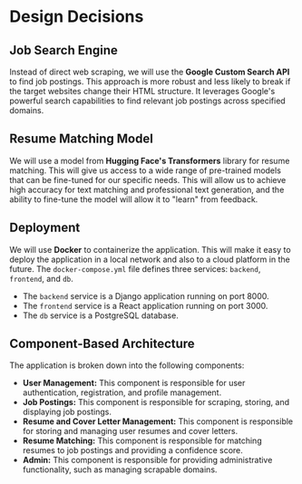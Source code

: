 # Design Decisions

## Job Search Engine

Instead of direct web scraping, we will use the **Google Custom Search API** to find job postings. This approach is more robust and less likely to break if the target websites change their HTML structure. It leverages Google's powerful search capabilities to find relevant job postings across specified domains.

## Resume Matching Model

We will use a model from **Hugging Face's Transformers** library for resume matching. This will give us access to a wide range of pre-trained models that can be fine-tuned for our specific needs. This will allow us to achieve high accuracy for text matching and professional text generation, and the ability to fine-tune the model will allow it to "learn" from feedback.

## Deployment

We will use **Docker** to containerize the application. This will make it easy to deploy the application in a local network and also to a cloud platform in the future. The `docker-compose.yml` file defines three services: `backend`, `frontend`, and `db`.

- The `backend` service is a Django application running on port 8000.
- The `frontend` service is a React application running on port 3000.
- The `db` service is a PostgreSQL database.

## Component-Based Architecture

The application is broken down into the following components:

*   **User Management:** This component is responsible for user authentication, registration, and profile management.
*   **Job Postings:** This component is responsible for scraping, storing, and displaying job postings.
*   **Resume and Cover Letter Management:** This component is responsible for storing and managing user resumes and cover letters.
*   **Resume Matching:** This component is responsible for matching resumes to job postings and providing a confidence score.
*   **Admin:** This component is responsible for providing administrative functionality, such as managing scrapable domains.
